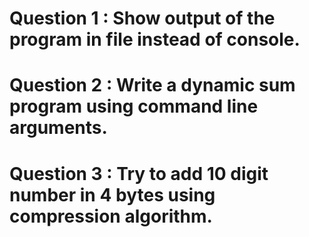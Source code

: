 # Question 1 : Show output of the program in file instead of console.

# Question 2 : Write a dynamic sum program using command line arguments.

# Question 3 : Try to add 10 digit number in 4 bytes using compression algorithm.
